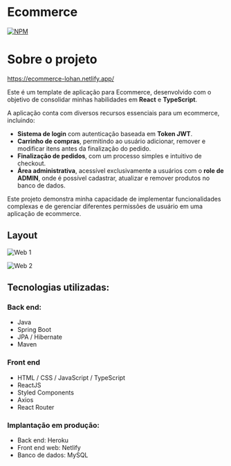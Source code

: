 # Ecommerce

[![NPM](https://img.shields.io/npm/l/react)](https://github.com/FelipeLohan/ecommerce-react/blob/main/LICENSE)

# Sobre o projeto

https://ecommerce-lohan.netlify.app/

Este é um template de aplicação para Ecommerce, desenvolvido com o objetivo de consolidar minhas habilidades em **React** e **TypeScript**.

A aplicação conta com diversos recursos essenciais para um ecommerce, incluindo:
- **Sistema de login** com autenticação baseada em **Token JWT**.
- **Carrinho de compras**, permitindo ao usuário adicionar, remover e modificar itens antes da finalização do pedido.
- **Finalização de pedidos**, com um processo simples e intuitivo de checkout.
- **Área administrativa**, acessível exclusivamente a usuários com o **role de ADMIN**, onde é possível cadastrar, atualizar e remover produtos no banco de dados.

Este projeto demonstra minha capacidade de implementar funcionalidades complexas e de gerenciar diferentes permissões de usuário em uma aplicação de ecommerce.

## Layout

![Web 1](https://imgur.com/L5BdIdw.png)

![Web 2](https://imgur.com/TYzS4Wy.png)

## Tecnologias utilizadas:

### Back end:
- Java
- Spring Boot
- JPA / Hibernate
- Maven
  
### Front end
- HTML / CSS / JavaScript / TypeScript
- ReactJS
- Styled Components
- Axios
- React Router

### Implantação em produção:
- Back end: Heroku
- Front end web: Netlify
- Banco de dados: MySQL
